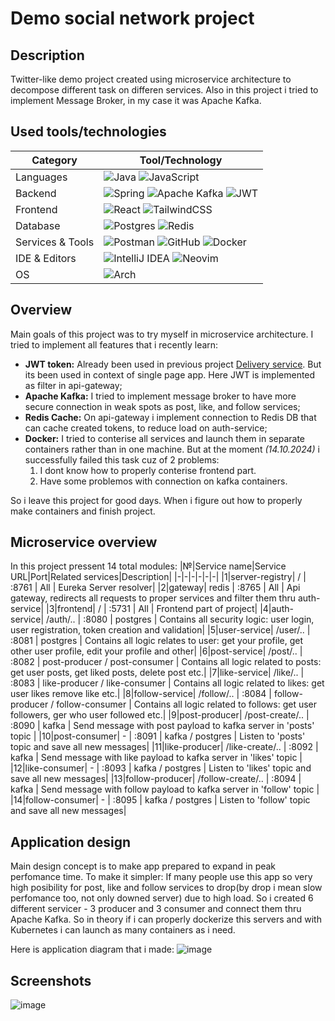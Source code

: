 # Demo social network project

## Description
Twitter-like demo project created using microservice architecture to decompose different task on differen services. Also in this project i tried to implement Message Broker, in my case it was Apache Kafka.

## Used tools/technologies
|Category|Tool/Technology|
|-|-|
|Languages|![Java](https://img.shields.io/badge/java-%23ED8B00.svg?style=for-the-badge&logo=openjdk&logoColor=white) ![JavaScript](https://img.shields.io/badge/javascript-%23323330.svg?style=for-the-badge&logo=javascript&logoColor=%23F7DF1E)|
|Backend|![Spring](https://img.shields.io/badge/spring-%236DB33F.svg?style=for-the-badge&logo=spring&logoColor=white) ![Apache Kafka](https://img.shields.io/badge/Apache%20Kafka-000?style=for-the-badge&logo=apachekafka) ![JWT](https://img.shields.io/badge/JWT-black?style=for-the-badge&logo=JSON%20web%20tokens)|
|Frontend|![React](https://img.shields.io/badge/react-%2320232a.svg?style=for-the-badge&logo=react&logoColor=%2361DAFB) ![TailwindCSS](https://img.shields.io/badge/tailwindcss-%2338B2AC.svg?style=for-the-badge&logo=tailwind-css&logoColor=white)|
|Database|![Postgres](https://img.shields.io/badge/postgres-%23316192.svg?style=for-the-badge&logo=postgresql&logoColor=white) ![Redis](https://img.shields.io/badge/redis-%23DD0031.svg?style=for-the-badge&logo=redis&logoColor=white)|
|Services & Tools|![Postman](https://img.shields.io/badge/Postman-FF6C37?style=for-the-badge&logo=postman&logoColor=white) ![GitHub](https://img.shields.io/badge/github-%23121011.svg?style=for-the-badge&logo=github&logoColor=white) ![Docker](https://img.shields.io/badge/docker-%230db7ed.svg?style=for-the-badge&logo=docker&logoColor=white)|
|IDE & Editors| ![IntelliJ IDEA](https://img.shields.io/badge/IntelliJIDEA-000000.svg?style=for-the-badge&logo=intellij-idea&logoColor=white) ![Neovim](https://img.shields.io/badge/NeoVim-%2357A143.svg?&style=for-the-badge&logo=neovim&logoColor=white)|
|OS|![Arch](https://img.shields.io/badge/Arch%20Linux-1793D1?logo=arch-linux&logoColor=fff&style=for-the-badge)|

## Overview
Main goals of this project was to try myself in microservice architecture. I tried to implement all features that i recently learn:
- **JWT token:** Already been used in previous project [Delivery service](https://github.com/4exan/DeliveryService). But its been used in context of single page app. Here JWT is implemented as filter in api-gateway;
- **Apache Kafka:** I tried to implement message broker to have more secure connection in weak spots as post, like, and follow services;
- **Redis Cache:** On api-gateway i implement connection to Redis DB that can cache created tokens, to reduce load on auth-service;
- **Docker:** I tried to conterise all services and launch them in separate containers rather than in one machine. But at the moment _(14.10.2024)_ i successfully failed this task cuz of 2 problems:
  1) I dont know how to properly conterise frontend part.
  2) Have some problemos with connection on kafka containers.

So i leave this project for good days. When i figure out how to properly make containers and finish project.

## Microservice overview
In this project pressent 14 total modules:
|№|Service name|Service URL|Port|Related services|Description|
|-|-|-|-|-|-|
|1|server-registry| / | :8761 | All | Eureka Server resolver|
|2|gateway| redis | :8765 | All | Api gateway, redirects all requests to proper services and filter them thru auth-service|
|3|frontend| / | :5731 | All | Frontend part of project|
|4|auth-service| /auth/.. | :8080 | postgres | Contains all security logic: user login, user registration, token creation and validation|
|5|user-service| /user/.. | :8081 | postgres | Contains all logic relates to user: get your profile, get other user profile, edit your profile and other|
|6|post-service| /post/.. | :8082 | post-producer / post-consumer | Contains all logic related to posts: get user posts, get liked posts, delete post etc.|
|7|like-service| /like/.. | :8083 | like-producer / like-consumer | Contains all logic related to likes: get user likes remove like etc.|
|8|follow-service| /follow/.. | :8084 | follow-producer / follow-consumer | Contains all logic related to follows: get user followers, ger who user followed etc.|
|9|post-producer| /post-create/.. | :8090 | kafka | Send message with post payload to kafka server in 'posts' topic |
|10|post-consumer| - | :8091 | kafka / postgres | Listen to 'posts' topic and save all new messages|
|11|like-producer| /like-create/.. | :8092 | kafka | Send message with like payload to kafka server in 'likes' topic |
|12|like-consumer| - | :8093 | kafka / postgres | Listen to 'likes' topic and save all new messages|
|13|follow-producer| /follow-create/.. | :8094 | kafka | Send message with follow payload to kafka server in 'follow' topic |
|14|follow-consumer| - | :8095 | kafka / postgres | Listen to 'follow' topic and save all new messages|

## Application design
Main design concept is to make app prepared to expand in peak perfomance time. To make it simpler: If many people use this app so very high posibility for post, like and follow services to drop(by drop i mean slow perfomance too, not only downed server) due to high load. So i created 6 different servicer - 3 producer and 3 consumer and connect them thru Apache Kafka. So in theory if i can properly dockerize this servers and with Kubernetes i can launch as many containers as i need.

Here is application diagram that i made:
![image](https://github.com/user-attachments/assets/2ebda8a6-a098-4676-b3a9-abc0bf1382d3)


## Screenshots
![image](https://github.com/user-attachments/assets/a54c8e0e-cfe9-47ef-8ebc-d802cfe35854)
